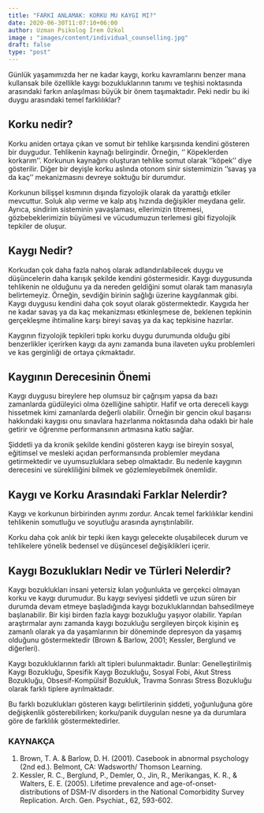 ```yaml
---
title: "FARKI ANLAMAK: KORKU MU KAYGI MI?"
date: 2020-06-30T11:07:10+06:00
author: Uzman Psikolog İrem Özkol
image : "images/content/individual_counselling.jpg"
draft: false
type: "post"
---
```



Günlük yaşamımızda her ne kadar kaygı, korku kavramlarını benzer mana kullansak bile özellikle kaygı bozukluklarının tanımı ve 
teşhisi noktasında arasındaki farkın anlaşılması büyük bir önem taşımaktadır. Peki nedir bu iki duygu arasındaki temel farklılıklar?

## Korku nedir?

Korku aniden ortaya çıkan ve somut bir tehlike karşısında kendini gösteren bir duygudur. Tehlikenin kaynağı belirgindir. 
Örneğin, ‘’ Köpeklerden korkarım’’. Korkunun kaynağını oluşturan tehlike somut olarak ‘’köpek’’ diye gösterilir. 
Diğer bir deyişle korku aslında otonom sinir sistemimizin ‘’savaş ya da kaç’’ mekanizmasını devreye soktuğu bir durumdur.


Korkunun bilişşel kısmının dışında fizyolojik olarak da yarattığı etkiler mevcuttur. Soluk alıp verme ve kalp atış hızında 
değişikler meydana gelir. Ayrıca, sindirim sisteminin yavaşlaması, ellerimizin titremesi, gözbebeklerimizin büyümesi ve 
vücudumuzun terlemesi gibi fizyolojik tepkiler de oluşur.


## Kaygı Nedir?


Korkudan çok daha fazla nahoş olarak adlandırılabilecek duygu ve düşüncelerin daha karışık şekilde kendini göstermesidir. 
Kaygı duygusunda tehlikenin ne olduğunu ya da nereden geldiğini somut olarak tam manasıyla belirtemeyiz. Örneğin, 
sevdiğin birinin sağlığı üzerine kaygılanmak gibi. Kaygı duygusu kendini daha çok soyut olarak göstermektedir. 
Kaygıda her ne kadar savaş ya da kaç mekanizması etkinleşmese de, beklenen tepkinin gerçekleşme ihtimaline karşı 
bireyi savaş ya da kaç tepkisine hazırlar. 


Kaygının fizyolojik tepkileri tıpkı korku duygu durumunda olduğu gibi benzerlikler içerirken kaygı da aynı zamanda 
buna ilaveten uyku problemleri ve kas gerginliği de ortaya çıkmaktadır.


## Kaygının Derecesinin Önemi


Kaygı duygusu bireylere hep olumsuz bir çağrışım yapsa da bazı zamanlarda güdüleyici olma özelliğine sahiptir. 
Hafif ve orta dereceli kaygı hissetmek kimi zamanlarda değerli olabilir. Örneğin bir gencin okul başarısı hakkındaki kaygısı 
onu sınavlara hazırlanma noktasında daha odaklı bir hale getirir ve öğrenme performansının artmasına katkı sağlar. 

Şiddetli ya da kronik şekilde kendini gösteren kaygı ise bireyin sosyal, eğitimsel ve mesleki açıdan performansında 
problemler meydana getirmektedir ve uyumsuzluklara sebep olmaktadır. Bu nedenle kaygının derecesini ve sürekliliğini 
bilmek ve gözlemleyebilmek önemlidir.


## Kaygı ve Korku Arasındaki Farklar Nelerdir?

Kaygı ve korkunun birbirinden ayrımı zordur. Ancak temel farklılıklar kendini tehlikenin somutluğu ve soyutluğu arasında ayrıştırılabilir. 

Korku daha çok anlık bir tepki iken kaygı gelecekte oluşabilecek durum ve tehlikelere yönelik bedensel ve düşüncesel değişiklikleri içerir.


## Kaygı Bozuklukları Nedir ve Türleri Nelerdir?

Kaygı bozuklukları insani yetersiz kılan yoğunlukta ve gerçekci olmayan korku ve kaygı durumudur. 
Bu kaygı seviyesi şiddetli ve uzun süren bir durumda devam etmeye başladığında kaygı bozukluklarından bahsedilmeye başlanabilir. 
Bir kişi birden fazla kaygı bozukluğu yaşıyor olabilir. Yapılan araştırmalar aynı zamanda kaygı bozukluğu sergileyen birçok 
kişinin eş zamanlı olarak ya da yaşamlarının bir döneminde depresyon da yaşamış olduğunu göstermektedir 
(Brown & Barlow, 2001; Kessler, Berglund ve diğerleri). 

Kaygı bozukluklarının farklı alt tipleri bulunmaktadır. Bunlar: Genelleştirilmiş Kaygı Bozukluğu, Spesifik Kaygı Bozukluğu, 
Sosyal Fobi, Akut Stress Bozukluğu, Obsesif-Kompülsif Bozukluk, Travma Sonrası Stress Bozukluğu olarak farklı tiplere ayrılmaktadır. 

Bu farklı bozuklukları gösteren kaygı belirtilerinin şiddeti, yoğunluğuna göre değişkenlik gösterebilirken; korku/panik 
duyguları nesne ya da durumlara göre de farklılık göstermektedirler.           

### KAYNAKÇA

1. Brown, T. A. & Barlow, D. H. (2001). Casebook in abnormal psychology (2nd ed.). Belmont, CA: Wadsworth/ Thomson Learning.
2. Kessler, R. C., Berglund, P., Demler, O., Jin, R., Merikangas, K. R., & Walters, E. E. (2005). Lifetime prevalence and age-of-onset-distributions of DSM-IV disorders in the National Comorbidity Survey Replication. Arch. Gen. Psychiat., 62, 593-602. 
